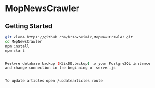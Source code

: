 # MopNewsCrawler

## Getting Started

```bash
git clone https://github.com/brankosimic/MopNewsCrawler.git
cd MopNewsCrawler
npm install
npm start
```

```bash

Restore database backup (KlixDB.backup) to your PostgreSQL instance 
and change connection in the beginning of server.js

```


```bash

To update articles open /updatearticles route

```